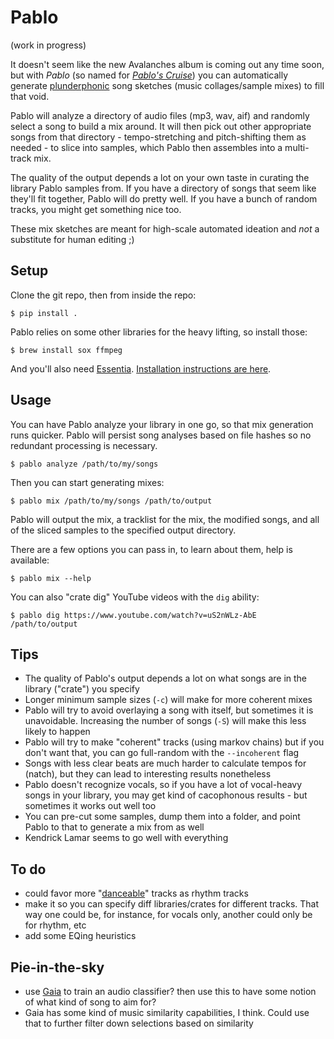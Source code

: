 # Pablo

(work in progress)

It doesn't seem like the new Avalanches album is coming out any time soon, but with _Pablo_ (so named for [_Pablo's Cruise_](https://www.youtube.com/watch?v=7Ry8M8M-ICg)) you can automatically generate [plunderphonic](https://en.wikipedia.org/wiki/Plunderphonics) song sketches (music collages/sample mixes) to fill that void.

Pablo will analyze a directory of audio files (mp3, wav, aif) and randomly select a song to build a mix around. It will then pick out other appropriate songs from that directory - tempo-stretching and pitch-shifting them as needed - to slice into samples, which Pablo then assembles into a multi-track mix.

The quality of the output depends a lot on your own taste in curating the library Pablo samples from. If you have a directory of songs that seem like they'll fit together, Pablo will do pretty well. If you have a bunch of random tracks, you might get something nice too.

These mix sketches are meant for high-scale automated ideation and _not_ a substitute for human editing ;)


## Setup

Clone the git repo, then from inside the repo:

    $ pip install .

Pablo relies on some other libraries for the heavy lifting, so install those:

    $ brew install sox ffmpeg

And you'll also need [Essentia](http://essentia.upf.edu/documentation/installing.html). [Installation instructions are here](http://essentia.upf.edu/documentation/installing.html).


## Usage

You can have Pablo analyze your library in one go, so that mix generation runs quicker. Pablo will persist song analyses based on file hashes so no redundant processing is necessary.

    $ pablo analyze /path/to/my/songs

Then you can start generating mixes:

    $ pablo mix /path/to/my/songs /path/to/output

Pablo will output the mix, a tracklist for the mix, the modified songs, and all of the sliced samples to the specified output directory.

There are a few options you can pass in, to learn about them, help is available:

    $ pablo mix --help

You can also "crate dig" YouTube videos with the `dig` ability:

    $ pablo dig https://www.youtube.com/watch?v=uS2nWLz-AbE /path/to/output


## Tips

- The quality of Pablo's output depends a lot on what songs are in the library ("crate") you specify
- Longer minimum sample sizes (`-c`) will make for more coherent mixes
- Pablo will try to avoid overlaying a song with itself, but sometimes it is unavoidable. Increasing the number of songs (`-S`) will make this less likely to happen
- Pablo will try to make "coherent" tracks (using markov chains) but if you don't want that, you can go full-random with the `--incoherent` flag
- Songs with less clear beats are much harder to calculate tempos for (natch), but they can lead to interesting results nonetheless
- Pablo doesn't recognize vocals, so if you have a lot of vocal-heavy songs in your library, you may get kind of cacophonous results - but sometimes it works out well too
- You can pre-cut some samples, dump them into a folder, and point Pablo to that to generate a mix from as well
- Kendrick Lamar seems to go well with everything


## To do

- could favor more "[danceable](http://essentia.upf.edu/documentation/reference/std_Danceability.html)" tracks as rhythm tracks
- make it so you can specify diff libraries/crates for different tracks. That way one could be, for instance, for vocals only, another could only be for rhythm, etc
- add some EQing heuristics


## Pie-in-the-sky

- use [Gaia](https://github.com/MTG/gaia/tree/master/src/bindings/pygaia/scripts/classification) to train an audio classifier? then use this to have some notion of what kind of song to aim for?
- Gaia has some kind of music similarity capabilities, I think. Could use that to further filter down selections based on similarity

